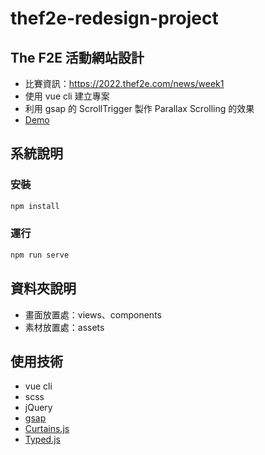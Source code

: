 # thef2e-redesign-project
## The F2E 活動網站設計
- 比賽資訊：https://2022.thef2e.com/news/week1
- 使用 vue cli 建立專案
- 利用 gsap 的 ScrollTrigger 製作 Parallax Scrolling 的效果
- [Demo](https://chloe-guo.github.io/thef2e-redesign-project/)
## 系統說明
### 安裝
```sh
npm install
```
### 運行
```sh
npm run serve
```
## 資料夾說明
- 畫面放置處：views、components
- 素材放置處：assets
## 使用技術
- vue cli
- scss
- jQuery
- [gsap](https://greensock.com/gsap/)
- [Curtains.js](https://www.curtainsjs.com/)
- [Typed.js](https://github.com/mattboldt/typed.js/)